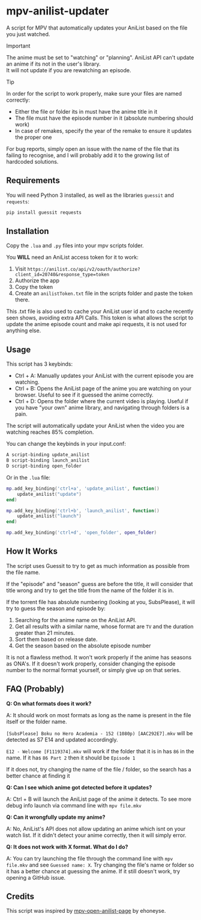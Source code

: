 # mpv-anilist-updater
A script for MPV that automatically updates your AniList based on the file you just watched. 

> [!IMPORTANT]
> The anime must be set to "watching" or "planning". AniList API can't update an anime if its not in the user's library.<br>
> It will not update if you are rewatching an episode.

> [!TIP]
> In order for the script to work properly, make sure your files are named correctly:<br>
>   - Either the file or folder its in must have the anime title in it<br>
>   - The file must have the episode number in it (absolute numbering should work)<br>
>   - In case of remakes, specify the year of the remake to ensure it updates the proper one<br>

For bug reports, simply open an issue with the name of the file that its failing to recognise, and I will probably add it to the growing list of hardcoded solutions.

## Requirements
You will need Python 3 installed, as well as the libraries `guessit` and `requests`:
```bash
pip install guessit requests
```

## Installation
Copy the `.lua` and `.py` files into your mpv scripts folder.

You **WILL** need an AniList access token for it to work:
  1. Visit `https://anilist.co/api/v2/oauth/authorize?client_id=20740&response_type=token`
  2. Authorize the app
  3. Copy the token
  4. Create an `anilistToken.txt` file in the scripts folder and paste the token there.

This .txt file is also used to cache your AniList user id and to cache recently seen shows, avoiding extra API Calls.
This token is what allows the script to update the anime episode count and make api requests, it is not used for anything else.

## Usage
This script has 3 keybinds:
  - Ctrl + A: Manually updates your AniList with the current episode you are watching.
  - Ctrl + B: Opens the AniList page of the anime you are watching on your browser. Useful to see if it guessed the anime correctly.
  - Ctrl + D: Opens the folder where the current video is playing. Useful if you have "your own" anime library, and navigating through folders is a pain.

The script will automatically update your AniList when the video you are watching reaches 85% completion.

You can change the keybinds in your input.conf:
```bash
A script-binding update_anilist
B script-binding launch_anilist
D script-binding open_folder
```

Or in the `.lua` file:
```lua
mp.add_key_binding('ctrl+a', 'update_anilist', function()
    update_anilist("update")
end)

mp.add_key_binding('ctrl+b', 'launch_anilist', function()
    update_anilist("launch")
end)

mp.add_key_binding('ctrl+d', 'open_folder', open_folder)
```

## How It Works
The script uses Guessit to try to get as much information as possible from the file name.

If the "episode" and "season" guess are before the title, it will consider that title wrong and try to get the title from the name of the folder it is in.

If the torrent file has absolute numbering (looking at you, SubsPlease), it will try to guess the season and episode by:
  1. Searching for the anime name on the AniList API.
  2. Get all results with a similar name, whose format are `TV` and the duration greater than 21 minutes.
  3. Sort them based on release date.
  4. Get the season based on the absolute episode number

It is not a flawless method. It won't work properly if the anime has seasons as ONA's. If it doesn't work properly, consider 
changing the episode number to the normal format yourself, or simply give up on that series.

## FAQ (Probably)
  **Q: On what formats does it work?**

  A: It should work on most formats as long as the name is present in the file itself or the folder name.

  `[SubsPlease] Boku no Hero Academia - 152 (1080p) [AAC292E7].mkv` will be detected as S7 E14 and updated accordingly.

  `E12 - Welcome [F1119374].mkv` will work if the folder that it is in has `86` in the name. If it has `86 Part 2` then it should be `Episode 1`

  If it does not, try changing the name of the file / folder, so the search has a better chance at finding it

  **Q: Can I see which anime got detected before it updates?**

  A: Ctrl + B will launch the AniList page of the anime it detects. To see more debug info launch via command line with `mpv file.mkv`

  **Q: Can it wrongfully update my anime?**

  A: No, AniList's API does not allow updating an anime which isnt on your watch list. If it didn't detect your anime correctly, then it will
  simply error.

  **Q: It does not work with X format. What do I do?**
  
  A: You can try launching the file through the command line with `mpv file.mkv` and see `Guessed name: X`. Try changing the file's name or folder so it has
  a better chance at guessing the anime. If it still doesn't work, try opening a GitHub issue.

## Credits
This script was inspired by [mpv-open-anilist-page](https://github.com/ehoneyse/mpv-open-anilist-page) by ehoneyse.
